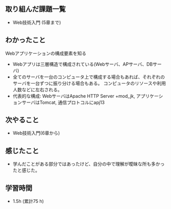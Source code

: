 ## 取り組んだ課題一覧

- Web技術入門 (5章まで)

## わかったこと
Webアプリケーションの構成要素を知る
- Webアプリは三層構造で構成されている(Webサーバ、APサーバ、DBサーバ)
-  全てのサーバを一台のコンピュータ上で構成する場合もあれば、それぞれのサーバを一台ずつに振り分ける場合もある。
       コンピュータのリソースや利用人数などに左右される。
-  代表的な構成: WebサーバはApache HTTP Server +mod_jk, アプリケーションサーバはTomcat, 通信プロトコルにapj13
## 次やること
- Web技術入門(6章から)

## 感じたこと
- 学んだことがある部分ではあったけど、自分の中で理解が曖昧な所も多かったと感じた。

## 学習時間 
- 1.5h (累計75 h)
